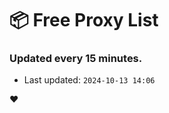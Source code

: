 # :package: Free Proxy List
### Updated every 15 minutes.

- Last updated: `2024-10-13 14:06`

:heart:
